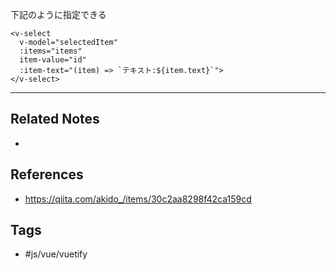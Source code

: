 下記のように指定できる
```vue
<v-select
  v-model="selectedItem"
  :items="items"
  item-value="id"
  :item-text="(item) => `テキスト:${item.text}`">
</v-select>
```

---
## Related Notes
- 

## References
- https://qiita.com/akido_/items/30c2aa8298f42ca159cd

## Tags
- #js/vue/vuetify 